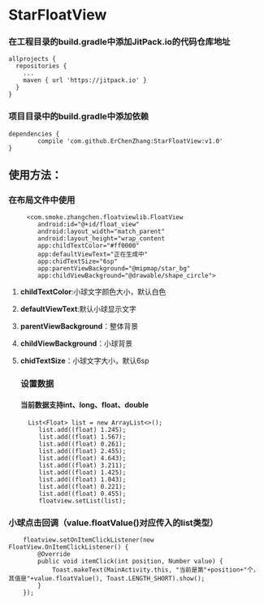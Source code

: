 # StarFloatView
### 在工程目录的build.gradle中添加JitPack.io的代码仓库地址

    allprojects {
      repositories {
        ...
        maven { url 'https://jitpack.io' }
      }
    }
    
### 项目目录中的build.gradle中添加依赖

    dependencies {
            compile 'com.github.ErChenZhang:StarFloatView:v1.0'
    }
    
## 使用方法：
  ### 在布局文件中使用
    
         <com.smoke.zhangchen.floatviewlib.FloatView
            android:id="@+id/float_view"
            android:layout_width="match_parent"
            android:layout_height="wrap_content
            app:childTextColor="#ff0000"
            app:defaultViewText="正在生成中"
            app:chidTextSize="6sp"
            app:parentViewBackground="@mipmap/star_bg"
            app:childViewBackground="@drawable/shape_circle">
            
1. **childTextColor**:小球文字颜色大小，默认白色
2. **defaultViewText**:默认小球显示文字
3. **parentViewBackground**：整体背景
4. **childViewBackground**：小球背景
5. **chidTextSize**：小球文字大小，默认6sp
        
   ### 设置数据
   #### 当前数据支持int、long、float、double
    
         List<Float> list = new ArrayList<>();
            list.add((float) 1.245);
            list.add((float) 1.567);
            list.add((float) 0.261);
            list.add((float) 2.455);
            list.add((float) 4.643);
            list.add((float) 3.211);
            list.add((float) 1.425);
            list.add((float) 1.043);
            list.add((float) 0.221);
            list.add((float) 0.455);
            floatview.setList(list);
            
  ### 小球点击回调（value.floatValue()对应传入的list类型）
     
        floatview.setOnItemClickListener(new FloatView.OnItemClickListener() {
            @Override
            public void itemClick(int position, Number value) {
                Toast.makeText(MainActivity.this, "当前是第"+position+"个，其值是"+value.floatValue(), Toast.LENGTH_SHORT).show();
            }
        });
            
